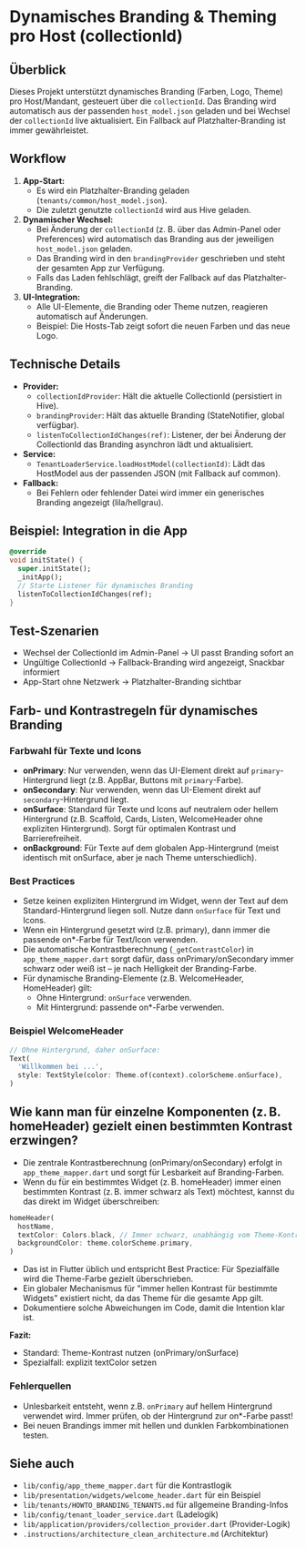 # Dynamisches Branding & Theming pro Host (collectionId)

## Überblick
Dieses Projekt unterstützt dynamisches Branding (Farben, Logo, Theme) pro Host/Mandant, gesteuert über die `collectionId`. Das Branding wird automatisch aus der passenden `host_model.json` geladen und bei Wechsel der `collectionId` live aktualisiert. Ein Fallback auf Platzhalter-Branding ist immer gewährleistet.

## Workflow
1. **App-Start:**
   - Es wird ein Platzhalter-Branding geladen (`tenants/common/host_model.json`).
   - Die zuletzt genutzte `collectionId` wird aus Hive geladen.
2. **Dynamischer Wechsel:**
   - Bei Änderung der `collectionId` (z. B. über das Admin-Panel oder Preferences) wird automatisch das Branding aus der jeweiligen `host_model.json` geladen.
   - Das Branding wird in den `brandingProvider` geschrieben und steht der gesamten App zur Verfügung.
   - Falls das Laden fehlschlägt, greift der Fallback auf das Platzhalter-Branding.
3. **UI-Integration:**
   - Alle UI-Elemente, die Branding oder Theme nutzen, reagieren automatisch auf Änderungen.
   - Beispiel: Die Hosts-Tab zeigt sofort die neuen Farben und das neue Logo.

## Technische Details
- **Provider:**
  - `collectionIdProvider`: Hält die aktuelle CollectionId (persistiert in Hive).
  - `brandingProvider`: Hält das aktuelle Branding (StateNotifier, global verfügbar).
  - `listenToCollectionIdChanges(ref)`: Listener, der bei Änderung der CollectionId das Branding asynchron lädt und aktualisiert.
- **Service:**
  - `TenantLoaderService.loadHostModel(collectionId)`: Lädt das HostModel aus der passenden JSON (mit Fallback auf common).
- **Fallback:**
  - Bei Fehlern oder fehlender Datei wird immer ein generisches Branding angezeigt (lila/hellgrau).

## Beispiel: Integration in die App
```dart
@override
void initState() {
  super.initState();
  _initApp();
  // Starte Listener für dynamisches Branding
  listenToCollectionIdChanges(ref);
}
```

## Test-Szenarien
- Wechsel der CollectionId im Admin-Panel → UI passt Branding sofort an
- Ungültige CollectionId → Fallback-Branding wird angezeigt, Snackbar informiert
- App-Start ohne Netzwerk → Platzhalter-Branding sichtbar

## Farb- und Kontrastregeln für dynamisches Branding

### Farbwahl für Texte und Icons

- **onPrimary**: Nur verwenden, wenn das UI-Element direkt auf `primary`-Hintergrund liegt (z.B. AppBar, Buttons mit `primary`-Farbe).
- **onSecondary**: Nur verwenden, wenn das UI-Element direkt auf `secondary`-Hintergrund liegt.
- **onSurface**: Standard für Texte und Icons auf neutralem oder hellem Hintergrund (z.B. Scaffold, Cards, Listen, WelcomeHeader ohne expliziten Hintergrund). Sorgt für optimalen Kontrast und Barrierefreiheit.
- **onBackground**: Für Texte auf dem globalen App-Hintergrund (meist identisch mit onSurface, aber je nach Theme unterschiedlich).

### Best Practices

- Setze keinen expliziten Hintergrund im Widget, wenn der Text auf dem Standard-Hintergrund liegen soll. Nutze dann `onSurface` für Text und Icons.
- Wenn ein Hintergrund gesetzt wird (z.B. primary), dann immer die passende on*-Farbe für Text/Icon verwenden.
- Die automatische Kontrastberechnung (`_getContrastColor`) in `app_theme_mapper.dart` sorgt dafür, dass onPrimary/onSecondary immer schwarz oder weiß ist – je nach Helligkeit der Branding-Farbe.
- Für dynamische Branding-Elemente (z.B. WelcomeHeader, HomeHeader) gilt: 
  - Ohne Hintergrund: `onSurface` verwenden.
  - Mit Hintergrund: passende on*-Farbe verwenden.

### Beispiel WelcomeHeader

```dart
// Ohne Hintergrund, daher onSurface:
Text(
  'Willkommen bei ...',
  style: TextStyle(color: Theme.of(context).colorScheme.onSurface),
)
```

## Wie kann man für einzelne Komponenten (z. B. homeHeader) gezielt einen bestimmten Kontrast erzwingen?

- Die zentrale Kontrastberechnung (onPrimary/onSecondary) erfolgt in `app_theme_mapper.dart` und sorgt für Lesbarkeit auf Branding-Farben.
- Wenn du für ein bestimmtes Widget (z. B. homeHeader) immer einen bestimmten Kontrast (z. B. immer schwarz als Text) möchtest, kannst du das direkt im Widget überschreiben:

```dart
homeHeader(
  hostName,
  textColor: Colors.black, // Immer schwarz, unabhängig vom Theme-Kontrast
  backgroundColor: theme.colorScheme.primary,
)
```

- Das ist in Flutter üblich und entspricht Best Practice: Für Spezialfälle wird die Theme-Farbe gezielt überschrieben.
- Ein globaler Mechanismus für "immer hellen Kontrast für bestimmte Widgets" existiert nicht, da das Theme für die gesamte App gilt.
- Dokumentiere solche Abweichungen im Code, damit die Intention klar ist.

**Fazit:**
- Standard: Theme-Kontrast nutzen (onPrimary/onSurface)
- Spezialfall: explizit textColor setzen

### Fehlerquellen
- Unlesbarkeit entsteht, wenn z.B. `onPrimary` auf hellem Hintergrund verwendet wird. Immer prüfen, ob der Hintergrund zur on*-Farbe passt!
- Bei neuen Brandings immer mit hellen und dunklen Farbkombinationen testen.

## Siehe auch
- `lib/config/app_theme_mapper.dart` für die Kontrastlogik
- `lib/presentation/widgets/welcome_header.dart` für ein Beispiel
- `lib/tenants/HOWTO_BRANDING_TENANTS.md` für allgemeine Branding-Infos
- `lib/config/tenant_loader_service.dart` (Ladelogik)
- `lib/application/providers/collection_provider.dart` (Provider-Logik)
- `.instructions/architecture_clean_architecture.md` (Architektur)
